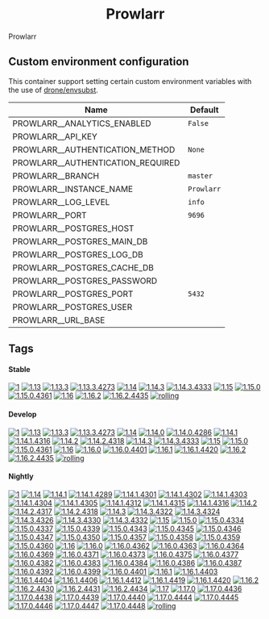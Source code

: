 <!---
NOTE: AUTO-GENERATED FILE
to edit this file, instead edit its template at: ./github/scripts/templates/container/README.md.j2
-->
<div align="center">

# Prowlarr

</div>

Prowlarr

## Custom environment configuration

This container support setting certain custom environment variables with the use of [drone/envsubst](https://github.com/drone/envsubst).

| Name                              | Default    |
|-----------------------------------|------------|
| PROWLARR__ANALYTICS_ENABLED       | `False`    |
| PROWLARR__API_KEY                 |            |
| PROWLARR__AUTHENTICATION_METHOD   | `None`     |
| PROWLARR__AUTHENTICATION_REQUIRED |            |
| PROWLARR__BRANCH                  | `master`   |
| PROWLARR__INSTANCE_NAME           | `Prowlarr` |
| PROWLARR__LOG_LEVEL               | `info`     |
| PROWLARR__PORT                    | `9696`     |
| PROWLARR__POSTGRES_HOST           |            |
| PROWLARR__POSTGRES_MAIN_DB        |            |
| PROWLARR__POSTGRES_LOG_DB         |            |
| PROWLARR__POSTGRES_CACHE_DB       |            |
| PROWLARR__POSTGRES_PASSWORD       |            |
| PROWLARR__POSTGRES_PORT           | `5432`     |
| PROWLARR__POSTGRES_USER           |            |
| PROWLARR__URL_BASE                |            |

## Tags

#### Stable



[![1](https://img.shields.io/badge/1-blue?style=flat-square)](https://github.com/kflix-tv/containers/pkgs/container/prowlarr/206246684?tag=1)
 [![1.13](https://img.shields.io/badge/1.13-blue?style=flat-square)](https://github.com/kflix-tv/containers/pkgs/container/prowlarr/186050000?tag=1.13)
 [![1.13.3](https://img.shields.io/badge/1.13.3-blue?style=flat-square)](https://github.com/kflix-tv/containers/pkgs/container/prowlarr/186050000?tag=1.13.3)
 [![1.13.3.4273](https://img.shields.io/badge/1.13.3.4273-blue?style=flat-square)](https://github.com/kflix-tv/containers/pkgs/container/prowlarr/186050000?tag=1.13.3.4273)
 [![1.14](https://img.shields.io/badge/1.14-blue?style=flat-square)](https://github.com/kflix-tv/containers/pkgs/container/prowlarr/192027016?tag=1.14)
 [![1.14.3](https://img.shields.io/badge/1.14.3-blue?style=flat-square)](https://github.com/kflix-tv/containers/pkgs/container/prowlarr/192027016?tag=1.14.3)
 [![1.14.3.4333](https://img.shields.io/badge/1.14.3.4333-blue?style=flat-square)](https://github.com/kflix-tv/containers/pkgs/container/prowlarr/192027016?tag=1.14.3.4333)
 [![1.15](https://img.shields.io/badge/1.15-blue?style=flat-square)](https://github.com/kflix-tv/containers/pkgs/container/prowlarr/196801028?tag=1.15)
 [![1.15.0](https://img.shields.io/badge/1.15.0-blue?style=flat-square)](https://github.com/kflix-tv/containers/pkgs/container/prowlarr/196801028?tag=1.15.0)
 [![1.15.0.4361](https://img.shields.io/badge/1.15.0.4361-blue?style=flat-square)](https://github.com/kflix-tv/containers/pkgs/container/prowlarr/196801028?tag=1.15.0.4361)
 [![1.16](https://img.shields.io/badge/1.16-blue?style=flat-square)](https://github.com/kflix-tv/containers/pkgs/container/prowlarr/206246684?tag=1.16)
 [![1.16.2](https://img.shields.io/badge/1.16.2-blue?style=flat-square)](https://github.com/kflix-tv/containers/pkgs/container/prowlarr/206246684?tag=1.16.2)
 [![1.16.2.4435](https://img.shields.io/badge/1.16.2.4435-blue?style=flat-square)](https://github.com/kflix-tv/containers/pkgs/container/prowlarr/206246684?tag=1.16.2.4435)
 [![rolling](https://img.shields.io/badge/rolling-green?style=flat-square)](https://github.com/kflix-tv/containers/pkgs/container/prowlarr/206246684?tag=rolling)

#### Develop



 [![1](https://img.shields.io/badge/1-blue?style=flat-square)](https://github.com/kflix-tv/containers/pkgs/container/prowlarr-develop/206246706?tag=1)
 [![1.13](https://img.shields.io/badge/1.13-blue?style=flat-square)](https://github.com/kflix-tv/containers/pkgs/container/prowlarr-develop/180440515?tag=1.13)
 [![1.13.3](https://img.shields.io/badge/1.13.3-blue?style=flat-square)](https://github.com/kflix-tv/containers/pkgs/container/prowlarr-develop/180440515?tag=1.13.3)
 [![1.13.3.4273](https://img.shields.io/badge/1.13.3.4273-blue?style=flat-square)](https://github.com/kflix-tv/containers/pkgs/container/prowlarr-develop/180440515?tag=1.13.3.4273)
 [![1.14](https://img.shields.io/badge/1.14-blue?style=flat-square)](https://github.com/kflix-tv/containers/pkgs/container/prowlarr-develop/192026995?tag=1.14)
 [![1.14.0](https://img.shields.io/badge/1.14.0-blue?style=flat-square)](https://github.com/kflix-tv/containers/pkgs/container/prowlarr-develop/186049999?tag=1.14.0)
 [![1.14.0.4286](https://img.shields.io/badge/1.14.0.4286-blue?style=flat-square)](https://github.com/kflix-tv/containers/pkgs/container/prowlarr-develop/186049999?tag=1.14.0.4286)
 [![1.14.1](https://img.shields.io/badge/1.14.1-blue?style=flat-square)](https://github.com/kflix-tv/containers/pkgs/container/prowlarr-develop/188987619?tag=1.14.1)
 [![1.14.1.4316](https://img.shields.io/badge/1.14.1.4316-blue?style=flat-square)](https://github.com/kflix-tv/containers/pkgs/container/prowlarr-develop/188987619?tag=1.14.1.4316)
 [![1.14.2](https://img.shields.io/badge/1.14.2-blue?style=flat-square)](https://github.com/kflix-tv/containers/pkgs/container/prowlarr-develop/191950559?tag=1.14.2)
 [![1.14.2.4318](https://img.shields.io/badge/1.14.2.4318-blue?style=flat-square)](https://github.com/kflix-tv/containers/pkgs/container/prowlarr-develop/191950559?tag=1.14.2.4318)
 [![1.14.3](https://img.shields.io/badge/1.14.3-blue?style=flat-square)](https://github.com/kflix-tv/containers/pkgs/container/prowlarr-develop/192026995?tag=1.14.3)
 [![1.14.3.4333](https://img.shields.io/badge/1.14.3.4333-blue?style=flat-square)](https://github.com/kflix-tv/containers/pkgs/container/prowlarr-develop/192026995?tag=1.14.3.4333)
 [![1.15](https://img.shields.io/badge/1.15-blue?style=flat-square)](https://github.com/kflix-tv/containers/pkgs/container/prowlarr-develop/196801027?tag=1.15)
 [![1.15.0](https://img.shields.io/badge/1.15.0-blue?style=flat-square)](https://github.com/kflix-tv/containers/pkgs/container/prowlarr-develop/196801027?tag=1.15.0)
 [![1.15.0.4361](https://img.shields.io/badge/1.15.0.4361-blue?style=flat-square)](https://github.com/kflix-tv/containers/pkgs/container/prowlarr-develop/196801027?tag=1.15.0.4361)
 [![1.16](https://img.shields.io/badge/1.16-blue?style=flat-square)](https://github.com/kflix-tv/containers/pkgs/container/prowlarr-develop/206246706?tag=1.16)
 [![1.16.0](https://img.shields.io/badge/1.16.0-blue?style=flat-square)](https://github.com/kflix-tv/containers/pkgs/container/prowlarr-develop/203419561?tag=1.16.0)
 [![1.16.0.4401](https://img.shields.io/badge/1.16.0.4401-blue?style=flat-square)](https://github.com/kflix-tv/containers/pkgs/container/prowlarr-develop/203419561?tag=1.16.0.4401)
 [![1.16.1](https://img.shields.io/badge/1.16.1-blue?style=flat-square)](https://github.com/kflix-tv/containers/pkgs/container/prowlarr-develop/203431357?tag=1.16.1)
 [![1.16.1.4420](https://img.shields.io/badge/1.16.1.4420-blue?style=flat-square)](https://github.com/kflix-tv/containers/pkgs/container/prowlarr-develop/203431357?tag=1.16.1.4420)
 [![1.16.2](https://img.shields.io/badge/1.16.2-blue?style=flat-square)](https://github.com/kflix-tv/containers/pkgs/container/prowlarr-develop/206246706?tag=1.16.2)
 [![1.16.2.4435](https://img.shields.io/badge/1.16.2.4435-blue?style=flat-square)](https://github.com/kflix-tv/containers/pkgs/container/prowlarr-develop/206246706?tag=1.16.2.4435)
 [![rolling](https://img.shields.io/badge/rolling-green?style=flat-square)](https://github.com/kflix-tv/containers/pkgs/container/prowlarr-develop/206246706?tag=rolling)

#### Nightly



 [![1](https://img.shields.io/badge/1-blue?style=flat-square)](https://github.com/kflix-tv/containers/pkgs/container/prowlarr-nightly/208551432?tag=1)
 [![1.14](https://img.shields.io/badge/1.14-blue?style=flat-square)](https://github.com/kflix-tv/containers/pkgs/container/prowlarr-nightly/192003327?tag=1.14)
 [![1.14.1](https://img.shields.io/badge/1.14.1-blue?style=flat-square)](https://github.com/kflix-tv/containers/pkgs/container/prowlarr-nightly/186050009?tag=1.14.1)
 [![1.14.1.4289](https://img.shields.io/badge/1.14.1.4289-blue?style=flat-square)](https://github.com/kflix-tv/containers/pkgs/container/prowlarr-nightly/180440516?tag=1.14.1.4289)
 [![1.14.1.4301](https://img.shields.io/badge/1.14.1.4301-blue?style=flat-square)](https://github.com/kflix-tv/containers/pkgs/container/prowlarr-nightly/181474484?tag=1.14.1.4301)
 [![1.14.1.4302](https://img.shields.io/badge/1.14.1.4302-blue?style=flat-square)](https://github.com/kflix-tv/containers/pkgs/container/prowlarr-nightly/181840091?tag=1.14.1.4302)
 [![1.14.1.4303](https://img.shields.io/badge/1.14.1.4303-blue?style=flat-square)](https://github.com/kflix-tv/containers/pkgs/container/prowlarr-nightly/182844448?tag=1.14.1.4303)
 [![1.14.1.4304](https://img.shields.io/badge/1.14.1.4304-blue?style=flat-square)](https://github.com/kflix-tv/containers/pkgs/container/prowlarr-nightly/182862977?tag=1.14.1.4304)
 [![1.14.1.4305](https://img.shields.io/badge/1.14.1.4305-blue?style=flat-square)](https://github.com/kflix-tv/containers/pkgs/container/prowlarr-nightly/183231233?tag=1.14.1.4305)
 [![1.14.1.4312](https://img.shields.io/badge/1.14.1.4312-blue?style=flat-square)](https://github.com/kflix-tv/containers/pkgs/container/prowlarr-nightly/184870181?tag=1.14.1.4312)
 [![1.14.1.4315](https://img.shields.io/badge/1.14.1.4315-blue?style=flat-square)](https://github.com/kflix-tv/containers/pkgs/container/prowlarr-nightly/185973231?tag=1.14.1.4315)
 [![1.14.1.4316](https://img.shields.io/badge/1.14.1.4316-blue?style=flat-square)](https://github.com/kflix-tv/containers/pkgs/container/prowlarr-nightly/186050009?tag=1.14.1.4316)
 [![1.14.2](https://img.shields.io/badge/1.14.2-blue?style=flat-square)](https://github.com/kflix-tv/containers/pkgs/container/prowlarr-nightly/186497210?tag=1.14.2)
 [![1.14.2.4317](https://img.shields.io/badge/1.14.2.4317-blue?style=flat-square)](https://github.com/kflix-tv/containers/pkgs/container/prowlarr-nightly/186216580?tag=1.14.2.4317)
 [![1.14.2.4318](https://img.shields.io/badge/1.14.2.4318-blue?style=flat-square)](https://github.com/kflix-tv/containers/pkgs/container/prowlarr-nightly/186497210?tag=1.14.2.4318)
 [![1.14.3](https://img.shields.io/badge/1.14.3-blue?style=flat-square)](https://github.com/kflix-tv/containers/pkgs/container/prowlarr-nightly/192003327?tag=1.14.3)
 [![1.14.3.4322](https://img.shields.io/badge/1.14.3.4322-blue?style=flat-square)](https://github.com/kflix-tv/containers/pkgs/container/prowlarr-nightly/189036736?tag=1.14.3.4322)
 [![1.14.3.4324](https://img.shields.io/badge/1.14.3.4324-blue?style=flat-square)](https://github.com/kflix-tv/containers/pkgs/container/prowlarr-nightly/189898448?tag=1.14.3.4324)
 [![1.14.3.4326](https://img.shields.io/badge/1.14.3.4326-blue?style=flat-square)](https://github.com/kflix-tv/containers/pkgs/container/prowlarr-nightly/190309046?tag=1.14.3.4326)
 [![1.14.3.4330](https://img.shields.io/badge/1.14.3.4330-blue?style=flat-square)](https://github.com/kflix-tv/containers/pkgs/container/prowlarr-nightly/191865131?tag=1.14.3.4330)
 [![1.14.3.4332](https://img.shields.io/badge/1.14.3.4332-blue?style=flat-square)](https://github.com/kflix-tv/containers/pkgs/container/prowlarr-nightly/192003327?tag=1.14.3.4332)
 [![1.15](https://img.shields.io/badge/1.15-blue?style=flat-square)](https://github.com/kflix-tv/containers/pkgs/container/prowlarr-nightly/196789710?tag=1.15)
 [![1.15.0](https://img.shields.io/badge/1.15.0-blue?style=flat-square)](https://github.com/kflix-tv/containers/pkgs/container/prowlarr-nightly/196789710?tag=1.15.0)
 [![1.15.0.4334](https://img.shields.io/badge/1.15.0.4334-blue?style=flat-square)](https://github.com/kflix-tv/containers/pkgs/container/prowlarr-nightly/192026965?tag=1.15.0.4334)
 [![1.15.0.4337](https://img.shields.io/badge/1.15.0.4337-blue?style=flat-square)](https://github.com/kflix-tv/containers/pkgs/container/prowlarr-nightly/192055428?tag=1.15.0.4337)
 [![1.15.0.4339](https://img.shields.io/badge/1.15.0.4339-blue?style=flat-square)](https://github.com/kflix-tv/containers/pkgs/container/prowlarr-nightly/192950000?tag=1.15.0.4339)
 [![1.15.0.4343](https://img.shields.io/badge/1.15.0.4343-blue?style=flat-square)](https://github.com/kflix-tv/containers/pkgs/container/prowlarr-nightly/193154218?tag=1.15.0.4343)
 [![1.15.0.4345](https://img.shields.io/badge/1.15.0.4345-blue?style=flat-square)](https://github.com/kflix-tv/containers/pkgs/container/prowlarr-nightly/194003791?tag=1.15.0.4345)
 [![1.15.0.4346](https://img.shields.io/badge/1.15.0.4346-blue?style=flat-square)](https://github.com/kflix-tv/containers/pkgs/container/prowlarr-nightly/194176123?tag=1.15.0.4346)
 [![1.15.0.4347](https://img.shields.io/badge/1.15.0.4347-blue?style=flat-square)](https://github.com/kflix-tv/containers/pkgs/container/prowlarr-nightly/194508541?tag=1.15.0.4347)
 [![1.15.0.4350](https://img.shields.io/badge/1.15.0.4350-blue?style=flat-square)](https://github.com/kflix-tv/containers/pkgs/container/prowlarr-nightly/194868370?tag=1.15.0.4350)
 [![1.15.0.4357](https://img.shields.io/badge/1.15.0.4357-blue?style=flat-square)](https://github.com/kflix-tv/containers/pkgs/container/prowlarr-nightly/195579466?tag=1.15.0.4357)
 [![1.15.0.4358](https://img.shields.io/badge/1.15.0.4358-blue?style=flat-square)](https://github.com/kflix-tv/containers/pkgs/container/prowlarr-nightly/196110929?tag=1.15.0.4358)
 [![1.15.0.4359](https://img.shields.io/badge/1.15.0.4359-blue?style=flat-square)](https://github.com/kflix-tv/containers/pkgs/container/prowlarr-nightly/196651831?tag=1.15.0.4359)
 [![1.15.0.4360](https://img.shields.io/badge/1.15.0.4360-blue?style=flat-square)](https://github.com/kflix-tv/containers/pkgs/container/prowlarr-nightly/196789710?tag=1.15.0.4360)
 [![1.16](https://img.shields.io/badge/1.16-blue?style=flat-square)](https://github.com/kflix-tv/containers/pkgs/container/prowlarr-nightly/206240444?tag=1.16)
 [![1.16.0](https://img.shields.io/badge/1.16.0-blue?style=flat-square)](https://github.com/kflix-tv/containers/pkgs/container/prowlarr-nightly/200488954?tag=1.16.0)
 [![1.16.0.4362](https://img.shields.io/badge/1.16.0.4362-blue?style=flat-square)](https://github.com/kflix-tv/containers/pkgs/container/prowlarr-nightly/196810221?tag=1.16.0.4362)
 [![1.16.0.4363](https://img.shields.io/badge/1.16.0.4363-blue?style=flat-square)](https://github.com/kflix-tv/containers/pkgs/container/prowlarr-nightly/197283055?tag=1.16.0.4363)
 [![1.16.0.4364](https://img.shields.io/badge/1.16.0.4364-blue?style=flat-square)](https://github.com/kflix-tv/containers/pkgs/container/prowlarr-nightly/197685233?tag=1.16.0.4364)
 [![1.16.0.4369](https://img.shields.io/badge/1.16.0.4369-blue?style=flat-square)](https://github.com/kflix-tv/containers/pkgs/container/prowlarr-nightly/197880862?tag=1.16.0.4369)
 [![1.16.0.4371](https://img.shields.io/badge/1.16.0.4371-blue?style=flat-square)](https://github.com/kflix-tv/containers/pkgs/container/prowlarr-nightly/197886318?tag=1.16.0.4371)
 [![1.16.0.4373](https://img.shields.io/badge/1.16.0.4373-blue?style=flat-square)](https://github.com/kflix-tv/containers/pkgs/container/prowlarr-nightly/197912052?tag=1.16.0.4373)
 [![1.16.0.4375](https://img.shields.io/badge/1.16.0.4375-blue?style=flat-square)](https://github.com/kflix-tv/containers/pkgs/container/prowlarr-nightly/197923625?tag=1.16.0.4375)
 [![1.16.0.4377](https://img.shields.io/badge/1.16.0.4377-blue?style=flat-square)](https://github.com/kflix-tv/containers/pkgs/container/prowlarr-nightly/198128397?tag=1.16.0.4377)
 [![1.16.0.4382](https://img.shields.io/badge/1.16.0.4382-blue?style=flat-square)](https://github.com/kflix-tv/containers/pkgs/container/prowlarr-nightly/198468197?tag=1.16.0.4382)
 [![1.16.0.4383](https://img.shields.io/badge/1.16.0.4383-blue?style=flat-square)](https://github.com/kflix-tv/containers/pkgs/container/prowlarr-nightly/198601911?tag=1.16.0.4383)
 [![1.16.0.4384](https://img.shields.io/badge/1.16.0.4384-blue?style=flat-square)](https://github.com/kflix-tv/containers/pkgs/container/prowlarr-nightly/198634806?tag=1.16.0.4384)
 [![1.16.0.4386](https://img.shields.io/badge/1.16.0.4386-blue?style=flat-square)](https://github.com/kflix-tv/containers/pkgs/container/prowlarr-nightly/199324061?tag=1.16.0.4386)
 [![1.16.0.4387](https://img.shields.io/badge/1.16.0.4387-blue?style=flat-square)](https://github.com/kflix-tv/containers/pkgs/container/prowlarr-nightly/200243866?tag=1.16.0.4387)
 [![1.16.0.4392](https://img.shields.io/badge/1.16.0.4392-blue?style=flat-square)](https://github.com/kflix-tv/containers/pkgs/container/prowlarr-nightly/200356924?tag=1.16.0.4392)
 [![1.16.0.4399](https://img.shields.io/badge/1.16.0.4399-blue?style=flat-square)](https://github.com/kflix-tv/containers/pkgs/container/prowlarr-nightly/200466136?tag=1.16.0.4399)
 [![1.16.0.4401](https://img.shields.io/badge/1.16.0.4401-blue?style=flat-square)](https://github.com/kflix-tv/containers/pkgs/container/prowlarr-nightly/200488954?tag=1.16.0.4401)
 [![1.16.1](https://img.shields.io/badge/1.16.1-blue?style=flat-square)](https://github.com/kflix-tv/containers/pkgs/container/prowlarr-nightly/203370175?tag=1.16.1)
 [![1.16.1.4403](https://img.shields.io/badge/1.16.1.4403-blue?style=flat-square)](https://github.com/kflix-tv/containers/pkgs/container/prowlarr-nightly/201119740?tag=1.16.1.4403)
 [![1.16.1.4404](https://img.shields.io/badge/1.16.1.4404-blue?style=flat-square)](https://github.com/kflix-tv/containers/pkgs/container/prowlarr-nightly/201236057?tag=1.16.1.4404)
 [![1.16.1.4406](https://img.shields.io/badge/1.16.1.4406-blue?style=flat-square)](https://github.com/kflix-tv/containers/pkgs/container/prowlarr-nightly/201600359?tag=1.16.1.4406)
 [![1.16.1.4412](https://img.shields.io/badge/1.16.1.4412-blue?style=flat-square)](https://github.com/kflix-tv/containers/pkgs/container/prowlarr-nightly/203196139?tag=1.16.1.4412)
 [![1.16.1.4419](https://img.shields.io/badge/1.16.1.4419-blue?style=flat-square)](https://github.com/kflix-tv/containers/pkgs/container/prowlarr-nightly/203303480?tag=1.16.1.4419)
 [![1.16.1.4420](https://img.shields.io/badge/1.16.1.4420-blue?style=flat-square)](https://github.com/kflix-tv/containers/pkgs/container/prowlarr-nightly/203370175?tag=1.16.1.4420)
 [![1.16.2](https://img.shields.io/badge/1.16.2-blue?style=flat-square)](https://github.com/kflix-tv/containers/pkgs/container/prowlarr-nightly/206240444?tag=1.16.2)
 [![1.16.2.4430](https://img.shields.io/badge/1.16.2.4430-blue?style=flat-square)](https://github.com/kflix-tv/containers/pkgs/container/prowlarr-nightly/204186867?tag=1.16.2.4430)
 [![1.16.2.4431](https://img.shields.io/badge/1.16.2.4431-blue?style=flat-square)](https://github.com/kflix-tv/containers/pkgs/container/prowlarr-nightly/204303548?tag=1.16.2.4431)
 [![1.16.2.4434](https://img.shields.io/badge/1.16.2.4434-blue?style=flat-square)](https://github.com/kflix-tv/containers/pkgs/container/prowlarr-nightly/206240444?tag=1.16.2.4434)
 [![1.17](https://img.shields.io/badge/1.17-blue?style=flat-square)](https://github.com/kflix-tv/containers/pkgs/container/prowlarr-nightly/208551432?tag=1.17)
 [![1.17.0](https://img.shields.io/badge/1.17.0-blue?style=flat-square)](https://github.com/kflix-tv/containers/pkgs/container/prowlarr-nightly/208551432?tag=1.17.0)
 [![1.17.0.4436](https://img.shields.io/badge/1.17.0.4436-blue?style=flat-square)](https://github.com/kflix-tv/containers/pkgs/container/prowlarr-nightly/206246672?tag=1.17.0.4436)
 [![1.17.0.4438](https://img.shields.io/badge/1.17.0.4438-blue?style=flat-square)](https://github.com/kflix-tv/containers/pkgs/container/prowlarr-nightly/206463453?tag=1.17.0.4438)
 [![1.17.0.4439](https://img.shields.io/badge/1.17.0.4439-blue?style=flat-square)](https://github.com/kflix-tv/containers/pkgs/container/prowlarr-nightly/206471616?tag=1.17.0.4439)
 [![1.17.0.4440](https://img.shields.io/badge/1.17.0.4440-blue?style=flat-square)](https://github.com/kflix-tv/containers/pkgs/container/prowlarr-nightly/206636141?tag=1.17.0.4440)
 [![1.17.0.4444](https://img.shields.io/badge/1.17.0.4444-blue?style=flat-square)](https://github.com/kflix-tv/containers/pkgs/container/prowlarr-nightly/207745464?tag=1.17.0.4444)
 [![1.17.0.4445](https://img.shields.io/badge/1.17.0.4445-blue?style=flat-square)](https://github.com/kflix-tv/containers/pkgs/container/prowlarr-nightly/208294926?tag=1.17.0.4445)
 [![1.17.0.4446](https://img.shields.io/badge/1.17.0.4446-blue?style=flat-square)](https://github.com/kflix-tv/containers/pkgs/container/prowlarr-nightly/208416528?tag=1.17.0.4446)
 [![1.17.0.4447](https://img.shields.io/badge/1.17.0.4447-blue?style=flat-square)](https://github.com/kflix-tv/containers/pkgs/container/prowlarr-nightly/208452893?tag=1.17.0.4447)
 [![1.17.0.4448](https://img.shields.io/badge/1.17.0.4448-blue?style=flat-square)](https://github.com/kflix-tv/containers/pkgs/container/prowlarr-nightly/208551432?tag=1.17.0.4448)
 [![rolling](https://img.shields.io/badge/rolling-green?style=flat-square)](https://github.com/kflix-tv/containers/pkgs/container/prowlarr-nightly/208551432?tag=rolling)
